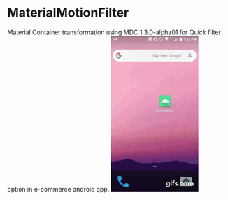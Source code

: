  # MaterialMotionFilter
Material Container transformation using MDC 1.3.0-alpha01 for Quick filter option in e-commerce android app.
![Homo Species](https://github.com/akshaykondekar/MaterialMotionFilter/blob/master/gif.gif)
